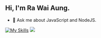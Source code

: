 ## Hi, I'm Ra Wai Aung.

- 💬 Ask me about JavaScript and NodeJS.

[![My Skills](https://skillicons.dev/icons?i=git,tailwindcss,css,sass,javascript,typescript,flutter,nestjs,nodejs,express,graphql,mongodb,mysql,prisma,sequelize,postgresql,nginx)](https://skillicons.dev)
<img src="https://github-readme-stats.vercel.app/api/top-langs?username=RaWaiAung&layout=compact"/>
